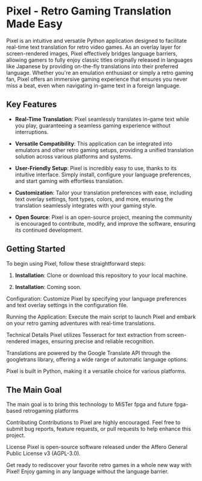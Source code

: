 # Pixel - Retro Gaming Translation Made Easy

Pixel is an intuitive and versatile Python application designed to facilitate real-time text translation for retro video games. As an overlay layer for screen-rendered images, Pixel effectively bridges language barriers, allowing gamers to fully enjoy classic titles originally released in languages like Japanese by providing on-the-fly translations into their preferred language. Whether you're an emulation enthusiast or simply a retro gaming fan, Pixel offers an immersive gaming experience that ensures you never miss a beat, even when navigating in-game text in a foreign language.

## Key Features

- **Real-Time Translation**: Pixel seamlessly translates in-game text while you play, guaranteeing a seamless gaming experience without interruptions.

- **Versatile Compatibility**: This application can be integrated into emulators and other retro gaming setups, providing a unified translation solution across various platforms and systems.

- **User-Friendly Setup**: Pixel is incredibly easy to use, thanks to its intuitive interface. Simply install, configure your language preferences, and start gaming with effortless translation.

- **Customization**: Tailor your translation preferences with ease, including text overlay settings, font types, colors, and more, ensuring the translation seamlessly integrates with your gaming style.

- **Open Source**: Pixel is an open-source project, meaning the community is encouraged to contribute, modify, and improve the software, ensuring its continued development.

## Getting Started

To begin using Pixel, follow these straightforward steps:

1. **Installation**: Clone or download this repository to your local machine.

2. **Installation**: Coming soon.

Configuration: Customize Pixel by specifying your language preferences and text overlay settings in the configuration file.

Running the Application: Execute the main script to launch Pixel and embark on your retro gaming adventures with real-time translations.

Technical Details
Pixel utilizes Tesseract for text extraction from screen-rendered images, ensuring precise and reliable recognition.

Translations are powered by the Google Translate API through the googletrans library, offering a wide range of automatic language options.

Pixel is built in Python, making it a versatile choice for various platforms.

## The Main Goal

The main goal is to bring this technology to MiSTer fpga and future fpga-based retrogaming platforms

Contributing
Contributions to Pixel are highly encouraged. Feel free to submit bug reports, feature requests, or pull requests to help enhance this project.

License
Pixel is open-source software released under the Affero General Public License v3 (AGPL-3.0).

Get ready to rediscover your favorite retro games in a whole new way with Pixel! Enjoy gaming in any language without the language barrier.


